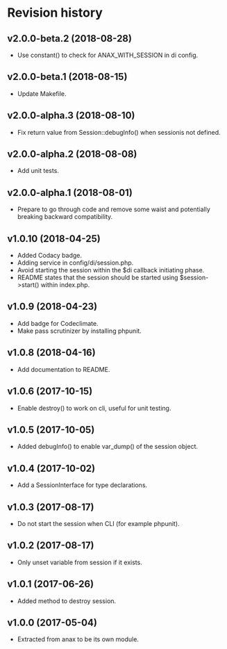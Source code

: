 Revision history
=================================


v2.0.0-beta.2 (2018-08-28)
---------------------------------

* Use constant() to check for ANAX_WITH_SESSION in di config.



v2.0.0-beta.1 (2018-08-15)
---------------------------------

* Update Makefile.



v2.0.0-alpha.3 (2018-08-10)
---------------------------------

* Fix return value from Session::debugInfo() when sessionis not defined.



v2.0.0-alpha.2 (2018-08-08)
---------------------------------

* Add unit tests.



v2.0.0-alpha.1 (2018-08-01)
---------------------------------

* Prepare to go through code and remove some waist and potentially breaking backward compatibility.



v1.0.10 (2018-04-25)
---------------------------------

* Added Codacy badge.
* Adding service in config/di/session.php.
* Avoid starting the session within the $di callback initiating phase.
* README states that the session should be started using $session->start() within index.php.



v1.0.9 (2018-04-23)
---------------------------------

* Add badge for Codeclimate.
* Make pass scrutinizer by installing phpunit.



v1.0.8 (2018-04-16)
---------------------------------

* Add documentation to README.



v1.0.6 (2017-10-15)
---------------------------------

* Enable destroy() to work on cli, useful for unit testing.



v1.0.5 (2017-10-05)
---------------------------------

* Added debugInfo() to enable var_dump() of the session object.



v1.0.4 (2017-10-02)
---------------------------------

* Add a SessionInterface for type declarations.



v1.0.3 (2017-08-17)
---------------------------------

* Do not start the session when CLI (for example phpunit).



v1.0.2 (2017-08-17)
---------------------------------

* Only unset variable from session if it exists.



v1.0.1 (2017-06-26)
---------------------------------

* Added method to destroy session.



v1.0.0 (2017-05-04)
---------------------------------

* Extracted from anax to be its own module.

